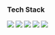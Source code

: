 ### Tech Stack


<img src="https://img.shields.io/badge/Python-3776AB?style=for-the-badge&logo=Python&logoColor=white">
<img src="https://img.shields.io/badge/Django-092E20?style=for-the-badge&logo=Django&logoColor=white">
<img src="https://img.shields.io/badge/Android-34A853?style=for-the-badge&logo=Android&logoColor=white">
<img src="https://img.shields.io/badge/Android Auto-3DDC84?style=for-the-badge&logo=Android Auto&logoColor=white">
<img src="https://img.shields.io/badge/Android Studio-3DDC84?style=for-the-badge&logo=Android Studio&logoColor=white">


<!--
**zmtmqhdl/zmtmqhdl** is a ✨ _special_ ✨ repository because its `README.md` (this file) appears on your GitHub profile.

Here are some ideas to get you started:

- 🔭 I’m currently working on ...
- 🌱 I’m currently learning ...
- 👯 I’m looking to collaborate on ...
- 🤔 I’m looking for help with ...
- 💬 Ask me about ...
- 📫 How to reach me: ...
- 😄 Pronouns: ...
- ⚡ Fun fact: ...
-->

